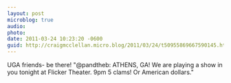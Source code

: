 ```yaml
---
layout: post
microblog: true
audio: 
photo: 
date: 2011-03-24 10:23:20 -0600
guid: http://craigmcclellan.micro.blog/2011/03/24/t50955869667590145.html
---
```

UGA friends- be there! "@pandtheb: ATHENS, GA! We are playing a show in you tonight at Flicker Theater. 9pm 5 clams! Or American dollars."
